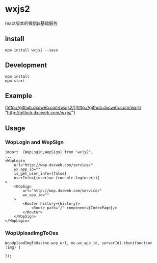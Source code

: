 # wxjs2
react版本的微信js基础服务
## install

```
npm install wxjs2 --save
```
## Development

```
npm install
npm start
```
## Example
[http://github.dxcweb.com/wxjs2/](http://github.dxcweb.com/wxjs/ "http://github.dxcweb.com/wxjs/")

## Usage
### WopLogin and WopSign
    import  {WopLogin,WopSign} from 'wxjs2';
	...
	<WopLogin 
		url="http://wop.dxcweb.com/service/"
        wx_app_id=""
        is_get_user_info={false}
        userInfo={(user)=> (console.log(user))}
	>
		<WopSign 
			url="http://wop.dxcweb.com/service/"
	        wx_app_id=""
		>
		    <Router history={history}>
				<Route path="/" component={IndexPage}/>
		    </Router>
		</WopSign>
	</WopLogin>
### WopUploadImgToOss
	WopUploadImgToOss(me.wop_url, me.wx_app_id, serverId).then(function (img) {
	    
	});
